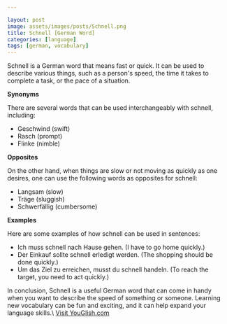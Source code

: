 ```yaml
---

layout: post
image: assets/images/posts/Schnell.png
title: Schnell [German Word]
categories: [language]
tags: [german, vocabulary]
---
```


Schnell is a German word that means fast or quick. It can be used to describe various things, such as a person's speed, the time it takes to complete a task, or the pace of a situation. 

**Synonyms**

There are several words that can be used interchangeably with schnell, including:

- Geschwind (swift)
- Rasch (prompt)
- Flinke (nimble)

**Opposites**

On the other hand, when things are slow or not moving as quickly as one desires, one can use the following words as opposites for schnell:

- Langsam (slow)
- Träge (sluggish)
- Schwerfällig (cumbersome)

**Examples**

Here are some examples of how schnell can be used in sentences:

- Ich muss schnell nach Hause gehen. (I have to go home quickly.)
- Der Einkauf sollte schnell erledigt werden. (The shopping should be done quickly.)
- Um das Ziel zu erreichen, musst du schnell handeln. (To reach the target, you need to act quickly.)

In conclusion, Schnell is a useful German word that can come in handy when you want to describe the speed of something or someone. Learning new vocabulary can be fun and exciting, and it can help expand your language skills.\ <a id="yg-widget-0" class="youglish-widget" data-query="Schnell" data-lang="german" data-components="8412" data-auto-start="0" data-bkg-color="theme_light" data-title="How%20to%20pronounce%20Schnell%20in%20German"  rel="nofollow" href="https://youglish.com">Visit YouGlish.com</a><script async src="https://youglish.com/public/emb/widget.js" charset="utf-8"></script>